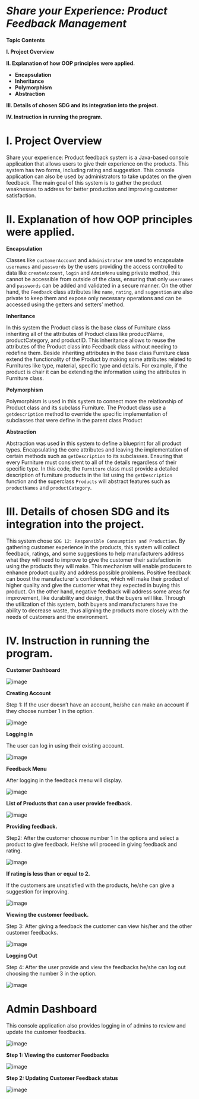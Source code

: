 # ***Share your Experience: Product Feedback Management***

**Topic Contents**

**I. Project Overview**

**II. Explanation of how OOP principles were applied.**
* **Encapsulation**
* **Inheritance**
* **Polymorphism**
* **Abstraction**

**III. Details of chosen SDG and its integration into the project.**

**IV. Instruction in running the program.**




# I. Project Overview

Share your experience:  Product feedback system is a Java-based console application that allows users to give their experience on the products. This system has two forms, including rating and suggestion. This console application can also be used by administrators to take updates on the given feedback. The main goal of this system is to gather the product weaknesses to address for better production and improving customer satisfaction.

# II. Explanation of how OOP principles were applied.

**Encapsulation**

Classes like `customerAccount` and `Administrator` are used to encapsulate `usernames` and `passwords` by the users providing the access controlled to data like `createAccount`, `login` and `AdminMenu` using private method, this cannot be accessible from outside of the class, ensuring that only `usernames` and `passwords` can be added and validated in a secure manner. On the other hand, the `Feedback` class attributes like `name`, `rating`, and `suggestion` are also private to keep them and expose only necessary operations and can be accessed using the getters and setters’ method.

**Inheritance**

In this system the Product class is the base class of Furniture class inheriting all of the attributes of Product class like productName, productCategory, and productID. This inheritance allows to reuse the attributes of the Product class into Feedback class without needing to redefine them. Beside inheriting attributes in the base class Furniture class extend the functionality of the Product by making some attributes related to Furnitures like type, material, specific type and details. For example, if the product is chair it can be extending the information using the attributes in Furniture class.

**Polymorphism**

Polymorphism is used in this system to connect more the relationship of Product class and its subclass Furniture. The Product class use a `getdescription` method to override the specific implementation of subclasses that were define in the parent class Product

**Abstraction**

Abstraction was used in this system to define a blueprint for all product types. Encapsulating the core attributes and leaving the implementation of certain methods such as `getDescription` to its subclasses. Ensuring that every Furniture must consistent to all of the details regardless of their specific type. In this code, the `Furniture` class must provide a detailed description of furniture products in the list using the `getDescription` function and the superclass `Products` will abstract features such as `productNames` and `productCategory`.

# III. Details of chosen SDG and its integration into the project.

This system chose `SDG 12: Responsible Consumption and Production`. By gathering customer experience in the products, this system will collect feedback, ratings, and some suggestions to help manufacturers address what they will need to improve to give the customer their satisfaction in using the products they will make. This mechanism will enable producers to enhance product quality and address possible problems. Positive feedback can boost the manufacturer's confidence, which will make their product of higher quality and give the customer what they expected in buying this product. On the other hand, negative feedback will address some areas for improvement, like durability and design, that the buyers will like. Through the utilization of this system, both buyers and manufacturers have the ability to decrease waste, thus aligning the products more closely with the needs of customers and the environment.

# IV. Instruction in running the program.

**Customer Dashboard**

![image](https://github.com/user-attachments/assets/4462aa2e-3ada-4d17-acfa-78b3bc28e85e)

**Creating Account**

Step 1: If the user doesn’t have an account, he/she can make an account if they choose number 1 in the option.

![image](https://github.com/user-attachments/assets/cf7f3533-8920-424c-ad8f-4259be8accf2)

**Logging in**

The user can log in using their existing account.

![image](https://github.com/user-attachments/assets/32cc23dd-ac68-4d80-927a-5ccb83fd507c)

**Feedback Menu**

After logging in the feedback menu will display.

![image](https://github.com/user-attachments/assets/526421db-e0de-47b8-8626-8575a7eefdff)

**List of Products that can a user provide feedback.**

![image](https://github.com/user-attachments/assets/a963b2ba-96e0-4da8-976b-2733d274c2f8)

**Providing feedback.**

Step2: After the customer choose number 1 in the options and select a product to give feedback. He/she will proceed in giving feedback and rating.

![image](https://github.com/user-attachments/assets/3117b0b1-c6bb-4cb7-8708-f6f423e4127b)

**If rating is less than or equal to 2.**

If the customers are unsatisfied with the products, he/she can give a suggestion for improving.

![image](https://github.com/user-attachments/assets/2a89eb1b-26cb-4f25-addf-ad2b2ca82fd5)

**Viewing the customer feedback.**

Step 3: After giving a feedback the customer can view his/her and the other customer feedbacks.

![image](https://github.com/user-attachments/assets/d9dca509-e44c-4a0e-a05c-dfe174e822ee)

**Logging Out**

Step 4: After the user provide and view the feedbacks he/she can log out choosing the number 3 in the option.

![image](https://github.com/user-attachments/assets/f71ff750-9cde-44fe-aaa2-afa91a85d85b)

# Admin Dashboard

This console application also provides logging in of admins to review and update the customer feedbacks.

![image](https://github.com/user-attachments/assets/efa5ed48-2d21-4c18-a74e-04e8ab784fe8)

**Step 1: Viewing the customer Feedbacks**

![image](https://github.com/user-attachments/assets/c7b1d2fd-a704-4752-9c05-4c59fcdcf1ac)

**Step 2: Updating Customer Feedback status**

![image](https://github.com/user-attachments/assets/6833f35f-7a36-474e-a909-704e25bced36)













